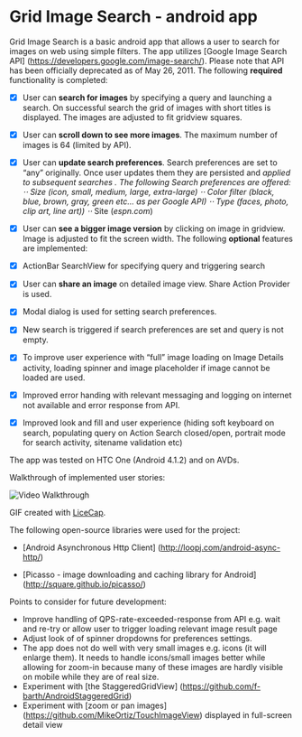 Grid Image Search - android app
================

Grid Image Search is a basic android app that allows a user to search for images on web using simple filters. The app utilizes [Google Image Search API] (https://developers.google.com/image-search/). Please note that API has been officially deprecated as of May 26, 2011.
The following **required** functionality is completed:
* [x]	User can **search for images** by specifying a query and launching a search. On successful search the grid of images with short titles is displayed. The images are adjusted to fit gridview squares.
* [x]	User can **scroll down to see more images**. The maximum number of images is 64 (limited by API).
* [x]	User can **update search preferences**. Search preferences are set to “any” originally. Once user updates them they are persisted and  **applied to subsequent searches **. The following Search preferences are offered:
⋅⋅* Size (_icon_, _small_, _medium_, _large_, _extra-large_)
⋅⋅* Color filter (_black_, _blue_, _brown_, _gray_, _green_ etc... as per Google API)
⋅⋅* Type (_faces_, _photo_, _clip art_, _line art_))
⋅⋅* Site (_espn.com_)
* [x]	User can **see a bigger image version** by clicking on image in gridview. Image is adjusted to fit the screen width.
The following **optional** features are implemented:
* [x]	ActionBar SearchView for specifying query and triggering search
* [x]	User can **share an image** on detailed image view. Share Action Provider is used.
* [x]	Modal dialog is used for setting search preferences.
* [x]	New search is triggered if search preferences are set and query is not empty.
* [x]	To improve user experience with “full” image loading on Image Details activity, loading spinner and image placeholder if image cannot be loaded are used.
* [x]	Improved error handing with relevant messaging and logging on internet not available and error response from API.
* [x]	Improved look and fill and user experience (hiding soft keyboard on search, populating query on Action Search closed/open, portrait mode for search activity, sitename validation etc)


The app was tested on HTC One (Android 4.1.2) and on AVDs.

Walkthrough of implemented user stories:


![Video Walkthrough](grid_image_search_app_demo.gif)

GIF created with [LiceCap](http://www.cockos.com/licecap/).


The following open-source libraries were used for the project:
-	[Android Asynchronous Http Client] (http://loopj.com/android-async-http/)

-	[Picasso - image downloading and caching library for Android] (http://square.github.io/picasso/)

Points to consider for future development:
-	Improve handling of QPS-rate-exceeded-response from API e.g. wait and re-try or allow user to trigger loading relevant image result page
-	Adjust look of of spinner dropdowns for preferences settings.
-	The app does not do well with very small images e.g. icons (it will enlarge them). It needs to handle icons/small images better while allowing for zoom-in because many of these images are hardly visible on mobile while they are of real size.
-	Experiment with [the StaggeredGridView] (https://github.com/f-barth/AndroidStaggeredGrid)
-	Experiment with [zoom or pan images]  (https://github.com/MikeOrtiz/TouchImageView) displayed in full-screen detail view

